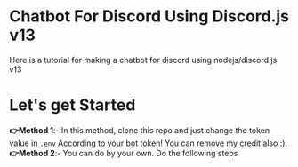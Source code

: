 # Chatbot For Discord Using Discord.js v13
Here is a tutorial for making a chatbot for discord using nodejs/discord.js v13

# Let's get Started
**👉Method 1**:- In this method, clone this repo and just change the token value  in `.env` According to your bot token! You can remove my credit also :).
**👉Method 2**:- You can do by your own. Do the following steps
